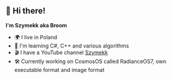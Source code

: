 ## 👋 Hi there!
**I'm Szymekk aka Broom**
- 🌍 I live in Poland
- 🌱 I'm learning C#, C++ and various algorithms
- 🎬 I have a YouTube channel [Szymekk](www.youtube.com/Szymekk)
- 🛠️ Currently working on CosmosOS called RadianceOS7, own executable format and image format
